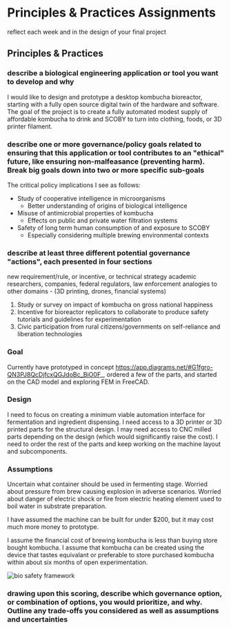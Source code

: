 # **Principles & Practices Assignments**

reflect each week and in the design of your final project

## Principles & Practices

### describe a biological engineering application or tool you want to develop and why

I would like to design and prototype a desktop kombucha bioreactor, starting with a fully open source digital twin of the hardware and software.
The goal of the project is to create a fully automated modest supply of affordable kombucha to drink and SCOBY to turn into clothing, foods, or 3D printer filament.

### describe one or more governance/policy goals related to ensuring that this application or tool contributes to an "ethical" future, like ensuring non-malfeasance (preventing harm). Break big goals down into two or more specific sub-goals

The critical policy implications I see as follows:
* Study of cooperative intelligence in microorganisms
    * Better understanding of origins of biological intelligence
* Misuse of antimicrobial properties of kombucha
    * Effects on public and private water filtration systems
* Safety of long term human consumption of and exposure to SCOBY
    * Especially considering multiple brewing environmental contexts

### describe at least three different potential governance "actions", each presented in four sections

new requirement/rule, or incentive, or technical strategy
academic researchers, companies, federal regulators, law enforcement
analogies to other domains - (3D printing, drones, financial systems)

1. Study or survey on impact of kombucha on gross national happiness
2. Incentive for bioreactor replicators to collaborate to produce safety tutorials and guidelines for experimentation
3. Civic participation from rural citizens/governments on self-reliance and liberation technologies

### Goal
Currently have prototyped in concept https://app.diagrams.net/#G1fgro-QN3PJ8QcDjfcxQGJdoBc_BiO0F_, ordered a few of the parts, and started on the CAD model and exploring FEM in FreeCAD.

### Design
I need to focus on creating a minimum viable automation interface for fermentation and ingredient dispensing. I need access to a 3D printer or 3D printed parts for the structural design. I may need access to CNC milled parts depending on the design (which would significantly raise the cost). I need to order the rest of the parts and keep working on the machine layout and subcomponents.

### Assumptions
Uncertain what container should be used in fermenting stage. Worried about pressure from brew causing explosion in adverse scenarios. Worried about danger of electric shock or fire from electric heating element used to boil water in substrate preparation.

I have assumed the machine can be built for under $200, but it may cost much more money to prototype.

I assume the financial cost of brewing kombucha is less than buying store bought kombucha.
I assume that kombucha can be created using the device that tastes equivalant or preferable to store purchased kombucha within about six months of open experimentation.

![bio safety framework](https://htgaa2022.notion.site/image/https%3A%2F%2Fs3-us-west-2.amazonaws.com%2Fsecure.notion-static.com%2Fd38d4d35-8a9a-4a9c-be9e-29d492f30dec%2FUntitled.png?table=block&id=7737e85c-a775-4c47-96b4-7892b3fefdc2&spaceId=877a7ddf-1ef6-40f3-9eb9-8ee448d0f700&width=2000&userId=&cache=v2)

### drawing upon this scoring, describe which governance option, or combination of options, you would prioritize, and why. Outline any trade-offs you considered as well as assumptions and uncertainties

